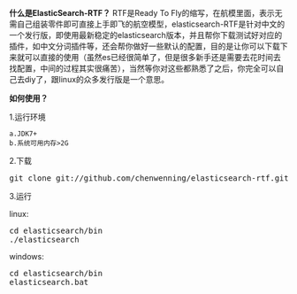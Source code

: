 **什么是ElasticSearch-RTF？**
RTF是Ready To Fly的缩写，在航模里面，表示无需自己组装零件即可直接上手即飞的航空模型，elasticsearch-RTF是针对中文的一个发行版，即使用最新稳定的elasticsearch版本，并且帮你下载测试好对应的插件，如中文分词插件等，还会帮你做好一些默认的配置，目的是让你可以下载下来就可以直接的使用（虽然es已经很简单了，但是很多新手还是需要去花时间去找配置，中间的过程其实很痛苦），当然等你对这些都熟悉了之后，你完全可以自己去diy了，跟linux的众多发行版是一个意思。



**如何使用？**


1.运行环境

	a.JDK7+  
	b.系统可用内存>2G 


2.下载

<pre>git clone git://github.com/chenwenning/elasticsearch-rtf.git -b master --depth 1</pre>


3.运行

linux:
<pre>cd elasticsearch/bin
./elasticsearch</pre>

windows:
<pre>cd elasticsearch/bin
elasticsearch.bat</pre>
